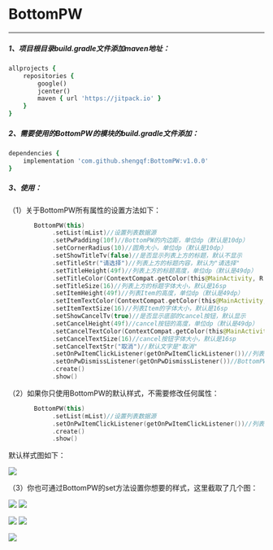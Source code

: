 # BottomPW

---

##### 1、项目根目录build.gradle文件添加maven地址：
```ruby
allprojects {
    repositories {
        google()
        jcenter()
        maven { url 'https://jitpack.io' }
    }
}
```

##### 2、需要使用的BottomPW的模块的build.gradle文件添加：
```ruby
dependencies {
    implementation 'com.github.shengqf:BottomPW:v1.0.0'
}

```

##### 3、使用：

（1）关于BottomPW所有属性的设置方法如下：

```kotlin
       BottomPW(this)
            .setList(mList)//设置列表数据源
            .setPwPadding(10f)//BottomPW的内边距，单位dp（默认是10dp）
            .setCornerRadius(10)//圆角大小，单位dp（默认是10dp）
            .setShowTitleTv(false)//是否显示列表上方的标题，默认不显示
            .setTitleStr("请选择")//列表上方的标题内容，默认为"请选择"
            .setTitleHeight(49f)//列表上方的标题高度，单位dp（默认是49dp）
            .setTitleColor(ContextCompat.getColor(this@MainActivity, R.color.text_tips))//列表上方的标题字体颜色，默认是ContextCompat.getColor(mActivity, R.color.text_tips)，text_tips：#999
            .setTitleSize(16)//列表上方的标题字体大小，默认是16sp
            .setItemHeight(49f)//列表Item的高度，单位dp（默认是49dp）
            .setItemTextColor(ContextCompat.getColor(this@MainActivity, R.color.text_primary))//列表Item的字体颜色，默认是ContextCompat.getColor(mActivity, R.color.text_primary)，text_primary：#333
            .setItemTextSize(16)//列表Item的字体大小，默认是16sp
            .setShowCancelTv(true)//是否显示底部的cancel按钮，默认显示
            .setCancelHeight(49f)//cancel按钮的高度，单位dp（默认是49dp）
            .setCancelTextColor(ContextCompat.getColor(this@MainActivity, R.color.text_tips))//cancel按钮的字体颜色，默认是ContextCompat.getColor(mActivity, R.color.text_tips)，text_tips：#999
            .setCancelTextSize(16)//cancel按钮字体大小，默认是16sp
            .setCancelTextStr("取消")//默认文字是"取消"
            .setOnPwItemClickListener(getOnPwItemClickListener())//列表Item点击事件
            .setOnPwDismissListener(getOnPwDismissListener())//BottomPW消失回调
            .create()
            .show()                  
```

（2）如果你只使用BottomPW的默认样式，不需要修改任何属性：

```kotlin
       BottomPW(this)
            .setList(mList)//设置列表数据源
            .setOnPwItemClickListener(getOnPwItemClickListener())//列表Item点击事件
            .create()
            .show()
```
默认样式图如下：

![]( https://github.com/shengqf/BottomPW/raw/master/img/01.png)


（3）你也可通过BottomPW的set方法设置你想要的样式，这里截取了几个图：

![]( https://github.com/shengqf/BottomPW/raw/master/img/02.png)  ![]( https://github.com/shengqf/BottomPW/raw/master/img/03.png)

![]( https://github.com/shengqf/BottomPW/raw/master/img/04.png)  ![]( https://github.com/shengqf/BottomPW/raw/master/img/05.png)

![]( https://github.com/shengqf/BottomPW/raw/master/img/06.png)

